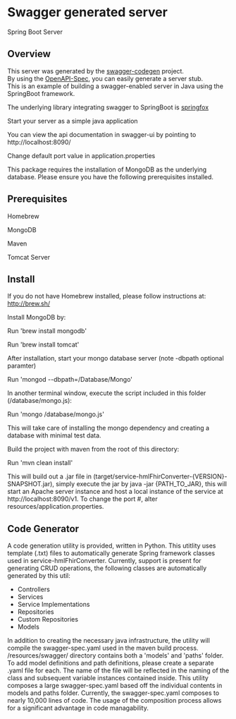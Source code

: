 # Swagger generated server

Spring Boot Server 


## Overview  
This server was generated by the [swagger-codegen](https://github.com/swagger-api/swagger-codegen) project.  
By using the [OpenAPI-Spec](https://github.com/swagger-api/swagger-core), you can easily generate a server stub.  
This is an example of building a swagger-enabled server in Java using the SpringBoot framework.  

The underlying library integrating swagger to SpringBoot is [springfox](https://github.com/springfox/springfox)  

Start your server as a simple java application  

You can view the api documentation in swagger-ui by pointing to  
http://localhost:8090/  

Change default port value in application.properties

This package requires the installation of MongoDB as the underlying database. Please ensure you have the following prerequisites installed.


## Prerequisites
Homebrew

MongoDB

Maven

Tomcat Server


## Install
If you do not have Homebrew installed, please follow instructions at: http://brew.sh/

Install MongoDB by:

Run 'brew install mongodb'

Run 'brew install tomcat'

After installation, start your mongo database server (note -dbpath optional paramter)

Run 'mongod --dbpath=/Database/Mongo'

In another terminal window, execute the script included in this folder (/database/mongo.js):

Run 'mongo /database/mongo.js'

This will take care of installing the mongo dependency and creating a database with minimal test data.

Build the project with maven from the root of this directory:

Run 'mvn clean install'

This will build out a .jar file in (target/service-hmlFhirConverter-{VERSION}-SNAPSHOT.jar), simply execute the jar by java -jar {PATH_TO_JAR}, this will start an Apache server instance and host a local instance of the service at http://localhost:8090/v1. To change the port #, alter resources/application.properties.

## Code Generator

A code generation utility is provided, written in Python. This utitlity uses template (.txt) files to automatically generate Spring framework classes used in service-hmlFhirConverter.  Currently, support is present for generating CRUD operations, the following classes are automatically generated by this util:

- Controllers
- Services
- Service Implementations
- Repositories
- Custom Repositories
- Models

In addition to creating the necessary java infrastructure, the utility will compile the swagger-spec.yaml used in the maven build process.  /resources/swagger/ directory contains both a 'models' and 'paths' folder.  To add model definitions and path definitions, please create a separate .yaml file for each.  The name of the file will be reflected in the naming of the class and subsequent variable instances contained inside.  This utility composes a large swagger-spec.yaml based off the individual contents in models and paths folder. Currently, the swagger-spec.yaml composes to nearly 10,000 lines of code.  The usage of the composition process allows for a significant advantage in code managability.
    
